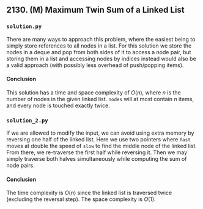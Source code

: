 ## 2130. (M) Maximum Twin Sum of a Linked List

### `solution.py`
There are many ways to approach this problem, where the easiest being to simply store references to all nodes in a list. For this solution we store the nodes in a deque and pop from both sides of it to access a node pair, but storing them in a list and accessing nodes by indices instead would also be a valid approach (with possibly less overhead of push/popping items).  

#### Conclusion
This solution has a time and space complexity of $O(n)$, where $n$ is the number of nodes in the given linked list. `nodes` will at most contain $n$ items, and every node is touched exactly twice.  
  

### `solution_2.py`
If we are allowed to modify the input, we can avoid using extra memory by reversing one half of the linked list. Here we use two pointers where `fast` moves at double the speed of `slow` to find the middle node of the linked list. From there, we re-traverse the first half while reversing it. Then we may simply traverse both halves simultaneously while computing the sum of node pairs.  

#### Conclusion
The time complexity is $O(n)$ since the linked list is traversed twice (excluding the reversal step). The space complexity is $O(1)$.  
  


